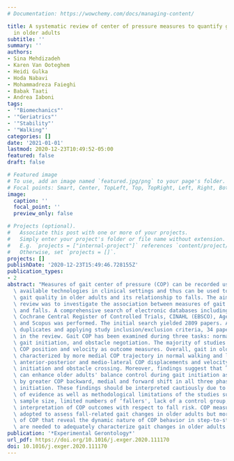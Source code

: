 ```yaml
---
# Documentation: https://wowchemy.com/docs/managing-content/

title: A systematic review of center of pressure measures to quantify gait changes
  in older adults
subtitle: ''
summary: ''
authors:
- Sina Mehdizadeh
- Karen Van Ooteghem
- Heidi Gulka
- Hoda Nabavi
- Mohammadreza Faieghi
- Babak Taati
- Andrea Iaboni
tags:
- '"Biomechanics"'
- '"Geriatrics"'
- '"Stability"'
- '"Walking"'
categories: []
date: '2021-01-01'
lastmod: 2020-12-23T10:49:52-05:00
featured: false
draft: false

# Featured image
# To use, add an image named `featured.jpg/png` to your page's folder.
# Focal points: Smart, Center, TopLeft, Top, TopRight, Left, Right, BottomLeft, Bottom, BottomRight.
image:
  caption: ''
  focal_point: ''
  preview_only: false

# Projects (optional).
#   Associate this post with one or more of your projects.
#   Simply enter your project's folder or file name without extension.
#   E.g. `projects = ["internal-project"]` references `content/project/deep-learning/index.md`.
#   Otherwise, set `projects = []`.
projects: []
publishDate: '2020-12-23T15:49:46.728155Z'
publication_types:
- 2
abstract: "Measures of gait center of pressure (COP) can be recorded using simple\
  \ available technologies in clinical settings and thus can be used to characterize\
  \ gait quality in older adults and its relationship to falls. The aim of this systematic\
  \ review was to investigate the association between measures of gait COP and aging\
  \ and falls. A comprehensive search of electronic databases including MEDLINE, Embase,\
  \ Cochrane Central Register of Controlled Trials, CINAHL (EBSCO), Ageline (EBSCO)\
  \ and Scopus was performed. The initial search yielded 2809 papers. After removing\
  \ duplicates and applying study inclusion/exclusion criteria, 34 papers were included\
  \ in the review. Gait COP has been examined during three tasks: normal walking,\
  \ gait initiation, and obstacle negotiation. The majority of studies examined mean\
  \ COP position and velocity as outcome measures. Overall, gait in older adults was\
  \ characterized by more medial COP trajectory in normal walking and lower average\
  \ anterior-posterior and medio-lateral COP displacements and velocity in both gait\
  \ initiation and obstacle crossing. Moreover, findings suggest that Tai chi training\
  \ can enhance older adults' balance control during gait initiation as demonstrated\
  \ by greater COP backward, medial and forward shift in all three phases of gait\
  \ initiation. These findings should be interpreted cautiously due to inadequacy\
  \ of evidence as well as methodological limitations of the studies such as small\
  \ sample size, limited numbers of ‘fallers', lack of a control group, and lack of\
  \ interpretation of COP outcomes with respect to fall risk. COP measures can be\
  \ adopted to assess fall-related gait changes in older adults but more complex measures\
  \ of COP that reveal the dynamic nature of COP behavior in step-to-step variations\
  \ are needed to adequately characterize gait changes in older adults."
publication: '*Experimental Gerontology*'
url_pdf: https://doi.org/10.1016/j.exger.2020.111170
doi: 10.1016/j.exger.2020.111170
---
```

